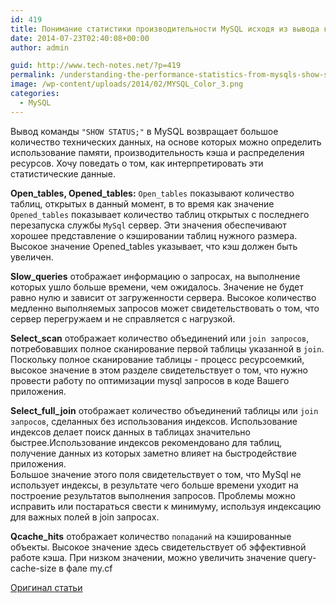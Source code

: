 ```yaml
---
id: 419
title: Понимание статистики производительности MySQL исходя из вывода команды SHOW STATUS
date: 2014-07-23T02:40:08+00:00
author: admin

guid: http://www.tech-notes.net/?p=419
permalink: /understanding-the-performance-statistics-from-mysqls-show-status-command/
image: /wp-content/uploads/2014/02/MYSQL_Color_3.png
categories:
  - MySQL
---
```

Вывод команды `"SHOW STATUS;"` в MySQL возвращает большое количество технических данных, на основе которых можно определить использование памяти, производительность кэша и распределения ресурсов. Хочу поведать о том, как интерпретировать эти статистические данные.

**Open_tables, Opened_tables:** `Open_tables` показывают количество таблиц, открытых в данный момент, в то время как значение `Opened_tables` показывает количество таблиц открытых с последнего перезапуска службы `MySql` сервер. Эти значения обеспечивают хорошее представление о кэшировании таблиц нужного размера. Высокое значение Opened_tables указывает, что кэш должен быть увеличен.

**Slow_queries** отображает информацию о запросах, на выполнение которых ушло больше времени, чем ожидалось. Значение не будет равно нулю и зависит от загруженности сервера. Высокое количество медленно выполняемых запросов может свидетельствовать о том, что сервер перегружаем и не справляется с нагрузкой.

**Select_scan** отображает количество объединений или `join запросов`, потребовавших полное сканирование первой таблицы указанной в `join`. Поскольку полное сканирование таблицы - процесс ресурсоемкий, высокое значение в этом разделе свидетельствует о том, что нужно провести работу по оптимизации mysql запросов в коде Вашего приложения.

**Select_full_join** отображает количество объединений таблицы или `join запросов`, сделанных без использования индексов. Использование индексов делает поиск данных в таблицах значительно быстрее.Использование индексов рекомендовано для таблиц, получение данных из которых заметно влияет на быстродействие приложения.  
Большое значение этого поля свидетельствует о том, что MySql не использует индексы, в результате чего больше времени уходит на построение результатов выполнения запросов. Проблемы можно исправить или постараться свести к минимуму, используя индексацию для важных полей в join запросах.

**Qcache_hits** отображает количество `попаданий` на кэшированные объекты. Высокое значение здесь свидетельствует об эффективной работе кэша. При низком значении, можно увеличить значение query-cache-size в фале my.cf

[Оригинал статьи](http://www.techrepublic.com/article/understanding-the-performance-statistics-from-mysqls-show-status-command/#.)
